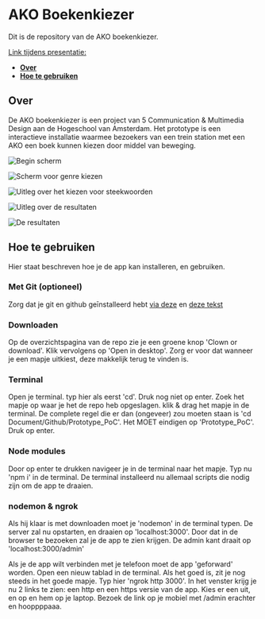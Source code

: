 # AKO Boekenkiezer

Dit is de repository van de AKO boekenkiezer.

[Link tijdens presentatie:](http://e6658b22.ngrok.io)

- **[Over](#over)**
- **[Hoe te gebruiken](#hoe-te-gebruiken)**

## Over

De AKO boekenkiezer is een project van 5 Communication & Multimedia Design aan de Hogeschool van Amsterdam. Het prototype is een interactieve installatie waarmee bezoekers van een trein station met een AKO een boek kunnen kiezen door middel van beweging.

![Begin scherm](https://i.imgur.com/afBDYwC.png)

![Scherm voor genre kiezen](https://i.imgur.com/TW3dpTI.png)

![Uitleg over het kiezen voor steekwoorden](https://i.imgur.com/NWFEE02.png)

![Uitleg over de resultaten](https://i.imgur.com/Is7uFco.png)

![De resultaten](https://i.imgur.com/fXwnAVM.png)


## Hoe te gebruiken

Hier staat beschreven hoe je de app kan installeren, en gebruiken.

### Met Git (optioneel)

Zorg dat je git en github geīnstalleerd hebt [via deze](https://git-scm.com/) en [deze tekst](https://desktop.github.com/)

### Downloaden

Op de overzichtspagina van de repo zie je een groene knop 'Clown or download'. Klik vervolgens op 'Open in desktop'. Zorg er voor dat wanneer je een mapje uitkiest, deze makkelijk terug te vinden is.

### Terminal

Open je terminal. typ hier als eerst 'cd'. Druk nog niet op enter. Zoek het mapje op waar je het de repo heb opgeslagen. klik & drag het mapje in de terminal. De complete regel die er dan (ongeveer) zou moeten staan is 'cd Document/Github/Prototype_PoC'. Het MOET eindigen op 'Prototype_PoC'. Druk op enter.

### Node modules

Door op enter te drukken navigeer je in de terminal naar het mapje. Typ nu 'npm i' in de terminal. De terminal installeerd nu allemaal scripts die nodig zijn om de app te draaien.

### nodemon & ngrok

Als hij klaar is met downloaden moet je 'nodemon' in de terminal typen. De server zal nu opstarten, en draaien op 'localhost:3000'. Door dat in de browser te bezoeken zal je de app te zien krijgen. De admin kant draait op 'localhost:3000/admin'

Als je de app wilt verbinden met je telefoon moet de app 'geforward' worden. Open een nieuw tablad in de terminal. Als het goed is, zit je nog steeds in het goede mapje. Typ hier 'ngrok http 3000'. In het venster krijg je nu 2 links te zien: een http en een https versie van de app. Kies er een uit, en op en hem op je laptop. Bezoek de link op je mobiel met /admin erachter en hooppppaaa.